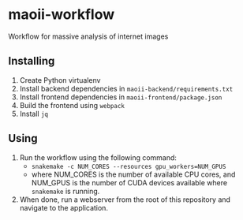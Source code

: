 # maoii-workflow

Workflow for massive analysis of internet images

## Installing

1. Create Python virtualenv
2. Install backend dependencies in `maoii-backend/requirements.txt`
3. Install frontend dependencies in `maoii-frontend/package.json`
4. Build the frontend using `webpack`
5. Install `jq`

## Using 

1. Run the workflow using the following command:
    - `snakemake -c NUM_CORES --resources gpu_workers=NUM_GPUS`
    - where NUM_CORES is the number of available CPU cores, and NUM_GPUS is the number of CUDA devices available where `snakemake` is running.
2. When done, run a webserver from the root of this repository and navigate to the application.
